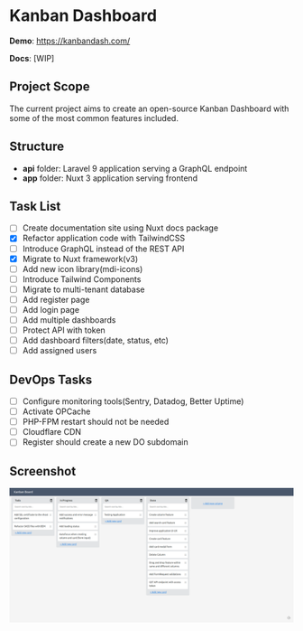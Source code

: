 # Kanban Dashboard
**Demo**: https://kanbandash.com/

**Docs**: [WIP]

## Project Scope
The current project aims to create an open-source Kanban Dashboard with some of the most common features included.

## Structure
- **api** folder: Laravel 9 application serving a GraphQL endpoint
- **app** folder: Nuxt 3 application serving frontend

## Task List
- [ ] Create documentation site using Nuxt docs package
- [x] Refactor application code with TailwindCSS
- [ ] Introduce GraphQL instead of the REST API
- [x] Migrate to Nuxt framework(v3)
- [ ] Add new icon library(mdi-icons)
- [ ] Introduce Tailwind Components
- [ ] Migrate to multi-tenant database
- [ ] Add register page
- [ ] Add login page
- [ ] Add multiple dashboards
- [ ] Protect API with token
- [ ] Add dashboard filters(date, status, etc)
- [ ] Add assigned users

## DevOps Tasks
- [ ] Configure monitoring tools(Sentry, Datadog, Better Uptime)
- [ ] Activate OPCache
- [ ] PHP-FPM restart should not be needed
- [ ] Cloudflare CDN
- [ ] Register should create a new DO subdomain

## Screenshot
![Screenshot](./api/public/img/screenshot.png)
